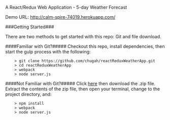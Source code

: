 A React/Redux Web Application - 5-day Weather Forecast 

Demo URL:  http://calm-spire-74019.herokuapp.com/

###Getting Started###

There are two methods to get started with this repo: Git and file download.

####Familiar with Git?#####
Checkout this repo, install dependencies, then start the gulp process with the following:

```
	> git clone https://github.com/chugah/reactReduxWeatherApp.git
	> cd reactReduxWeatherApp
	> webpack
	> node server.js
```

####Not Familiar with Git?#####
Click [here](https://github.com/chugah/reactReduxWeatherApp.git) then download the .zip file.  Extract the contents of the zip file, then open your terminal, change to the project directory, and:

```
	> npm install
	> webpack
	> node server.js
```
